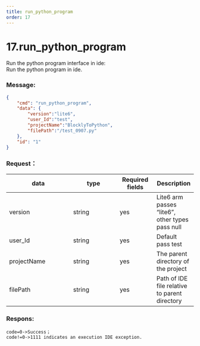 ```yaml
---
title: run_python_program
order: 17
---
```


# 17.run_python_program

 Run the python program interface in ide:\
Run the python program in ide.


### Message:  

```json
{
    "cmd": "run_python_program",
    "data": {
        "version":"lite6",
        "user_Id":"test",
        "projectName":"BlocklyToPython",
        "filePath":"/test_0907.py"
    },
    "id": "1"
}
```




### Request：    



<table><thead><tr><th width="156">data</th><th width="109">type</th><th width="83">Required fields</th><th>Description</th></tr></thead><tbody><tr><td>version</td><td>string</td><td>yes</td><td>Lite6 arm passes “lite6”, other types pass null</td></tr><tr><td>user_Id</td><td>string</td><td>yes</td><td>Default pass test</td></tr><tr><td>projectName</td><td>string</td><td>yes</td><td>The parent directory of the project</td></tr><tr><td>filePath</td><td>string</td><td>yes</td><td>Path of IDE file relative to parent directory</td></tr></tbody></table>




### Respons:     

 ```
code=0->Success；
code!=0->1111 indicates an execution IDE exception.
```




